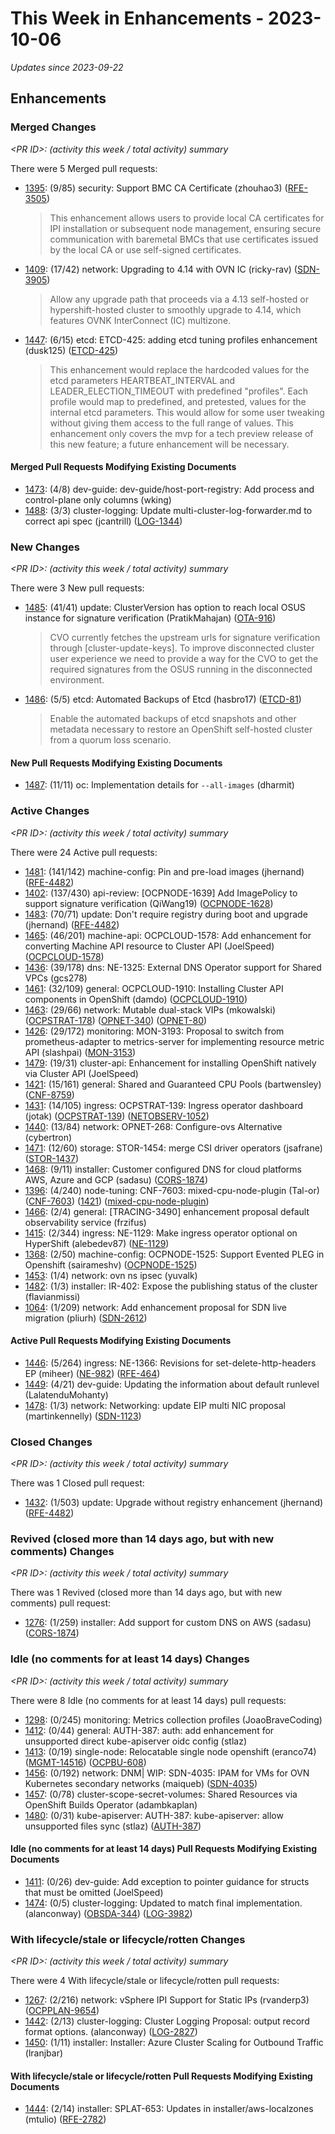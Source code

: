 # This Week in Enhancements - 2023-10-06

*Updates since 2023-09-22*


## Enhancements

### Merged Changes

*&lt;PR ID&gt;: (activity this week / total activity) summary*

There were 5 Merged pull requests:

- [1395](https://github.com/openshift/enhancements/pull/1395): (9/85) security: Support BMC CA Certificate (zhouhao3) ([RFE-3505](https://issues.redhat.com/browse/RFE-3505))

  > This enhancement allows users to provide local CA certificates for IPI
  > installation or subsequent node management, ensuring secure communication
  > with baremetal BMCs that use certificates issued by the local CA or use
  > self-signed certificates.

- [1409](https://github.com/openshift/enhancements/pull/1409): (17/42) network: Upgrading to 4.14 with OVN IC (ricky-rav) ([SDN-3905](https://issues.redhat.com/browse/SDN-3905))

  > Allow any upgrade path that proceeds via a 4.13 self-hosted or hypershift-hosted cluster to smoothly upgrade to 4.14, which features OVNK InterConnect (IC) multizone.

- [1447](https://github.com/openshift/enhancements/pull/1447): (6/15) etcd: ETCD-425: adding etcd tuning profiles enhancement (dusk125) ([ETCD-425](https://issues.redhat.com/browse/ETCD-425))

  > This enhancement would replace the hardcoded values for the etcd parameters HEARTBEAT_INTERVAL and LEADER_ELECTION_TIMEOUT with predefined "profiles".
  > Each profile would map to predefined, and pretested, values for the internal etcd parameters.
  > This would allow for some user tweaking without giving them access to the full range of values.
  > This enhancement only covers the mvp for a tech preview release of this new feature; a future enhancement will be necessary.


#### Merged Pull Requests Modifying Existing Documents

- [1473](https://github.com/openshift/enhancements/pull/1473): (4/8) dev-guide: dev-guide/host-port-registry: Add process and control-plane only columns (wking)
- [1488](https://github.com/openshift/enhancements/pull/1488): (3/3) cluster-logging: Update multi-cluster-log-forwarder.md to correct api spec (jcantrill) ([LOG-1344](https://issues.redhat.com/browse/LOG-1344))

### New Changes

*&lt;PR ID&gt;: (activity this week / total activity) summary*

There were 3 New pull requests:

- [1485](https://github.com/openshift/enhancements/pull/1485): (41/41) update: ClusterVersion has option to reach local OSUS instance for signature verification (PratikMahajan) ([OTA-916](https://issues.redhat.com/browse/OTA-916))

  > CVO currently fetches the upstream urls for signature verification through [cluster-update-keys].
  > To improve disconnected cluster user experience we need to provide a way for the CVO  to get the required signatures
  > from the OSUS running in the disconnected environment.

- [1486](https://github.com/openshift/enhancements/pull/1486): (5/5) etcd: Automated Backups of Etcd (hasbro17) ([ETCD-81](https://issues.redhat.com/browse/ETCD-81))

  > Enable the automated backups of etcd snapshots and other metadata necessary to restore an OpenShift self-hosted cluster from a quorum loss scenario.


#### New Pull Requests Modifying Existing Documents

- [1487](https://github.com/openshift/enhancements/pull/1487): (11/11) oc: Implementation details for `--all-images` (dharmit)

### Active Changes

*&lt;PR ID&gt;: (activity this week / total activity) summary*

There were 24 Active pull requests:

- [1481](https://github.com/openshift/enhancements/pull/1481): (141/142) machine-config: Pin and pre-load images (jhernand) ([RFE-4482](https://issues.redhat.com/browse/RFE-4482))
- [1402](https://github.com/openshift/enhancements/pull/1402): (137/430) api-review: [OCPNODE-1639] Add ImagePolicy to support signature verification (QiWang19) ([OCPNODE-1628](https://issues.redhat.com/browse/OCPNODE-1628))
- [1483](https://github.com/openshift/enhancements/pull/1483): (70/71) update: Don't require registry during boot and upgrade (jhernand) ([RFE-4482](https://issues.redhat.com/browse/RFE-4482))
- [1465](https://github.com/openshift/enhancements/pull/1465): (46/201) machine-api: OCPCLOUD-1578: Add enhancement for converting Machine API resource to Cluster API (JoelSpeed) ([OCPCLOUD-1578](https://issues.redhat.com/browse/OCPCLOUD-1578))
- [1436](https://github.com/openshift/enhancements/pull/1436): (39/178) dns: NE-1325: External DNS Operator support for Shared VPCs (gcs278)
- [1461](https://github.com/openshift/enhancements/pull/1461): (32/109) general: OCPCLOUD-1910: Installing Cluster API components in OpenShift (damdo) ([OCPCLOUD-1910](https://issues.redhat.com/browse/OCPCLOUD-1910))
- [1463](https://github.com/openshift/enhancements/pull/1463): (29/66) network: Mutable dual-stack VIPs (mkowalski) ([OCPSTRAT-178](https://issues.redhat.com/browse/OCPSTRAT-178)) ([OPNET-340](https://issues.redhat.com/browse/OPNET-340)) ([OPNET-80](https://issues.redhat.com/browse/OPNET-80))
- [1426](https://github.com/openshift/enhancements/pull/1426): (29/172) monitoring: MON-3193: Proposal to switch from prometheus-adapter to metrics-server for implementing resource metric API (slashpai) ([MON-3153](https://issues.redhat.com/browse/MON-3153))
- [1479](https://github.com/openshift/enhancements/pull/1479): (19/31) cluster-api: Enhancement for installing OpenShift natively via Cluster API (JoelSpeed)
- [1421](https://github.com/openshift/enhancements/pull/1421): (15/161) general: Shared and Guaranteed CPU Pools (bartwensley) ([CNF-8759](https://issues.redhat.com/browse/CNF-8759))
- [1431](https://github.com/openshift/enhancements/pull/1431): (14/105) ingress: OCPSTRAT-139: Ingress operator dashboard (jotak) ([OCPSTRAT-139](https://issues.redhat.com/browse/OCPSTRAT-139)) ([NETOBSERV-1052](https://issues.redhat.com/browse/NETOBSERV-1052))
- [1440](https://github.com/openshift/enhancements/pull/1440): (13/84) network: OPNET-268: Configure-ovs Alternative (cybertron)
- [1471](https://github.com/openshift/enhancements/pull/1471): (12/60) storage: STOR-1454: merge CSI driver operators (jsafrane) ([STOR-1437](https://issues.redhat.com/browse/STOR-1437))
- [1468](https://github.com/openshift/enhancements/pull/1468): (9/11) installer: Customer configured DNS for cloud platforms AWS, Azure and GCP (sadasu) ([CORS-1874](https://issues.redhat.com/browse/CORS-1874))
- [1396](https://github.com/openshift/enhancements/pull/1396): (4/240) node-tuning: CNF-7603: mixed-cpu-node-plugin (Tal-or) ([CNF-7603](https://issues.redhat.com/browse/CNF-7603)) ([1421](https://github.com/openshift/enhancements/pull/1421)) ([mixed-cpu-node-plugin](https://github.com/openshift-kni/mixed-cpu-node-plugin))
- [1466](https://github.com/openshift/enhancements/pull/1466): (2/4) general: [TRACING-3490] enhancement proposal default observability service (frzifus)
- [1415](https://github.com/openshift/enhancements/pull/1415): (2/344) ingress: NE-1129: Make ingress operator optional on HyperShift (alebedev87) ([NE-1129](https://issues.redhat.com/browse/NE-1129))
- [1368](https://github.com/openshift/enhancements/pull/1368): (2/50) machine-config: OCPNODE-1525: Support Evented PLEG in Openshift (sairameshv) ([OCPNODE-1525](https://issues.redhat.com/browse/OCPNODE-1525))
- [1453](https://github.com/openshift/enhancements/pull/1453): (1/4) network: ovn ns ipsec (yuvalk)
- [1482](https://github.com/openshift/enhancements/pull/1482): (1/3) installer: IR-402: Expose the publishing status of the cluster (flavianmissi)
- [1064](https://github.com/openshift/enhancements/pull/1064): (1/209) network: Add enhancement proposal for SDN live migration (pliurh) ([SDN-2612](https://issues.redhat.com/browse/SDN-2612))

#### Active Pull Requests Modifying Existing Documents

- [1446](https://github.com/openshift/enhancements/pull/1446): (5/264) ingress: NE-1366: Revisions for set-delete-http-headers EP (miheer) ([NE-982](https://issues.redhat.com/browse/NE-982)) ([RFE-464](https://issues.redhat.com/browse/RFE-464))
- [1449](https://github.com/openshift/enhancements/pull/1449): (4/21) dev-guide: Updating the information about default runlevel (LalatenduMohanty)
- [1478](https://github.com/openshift/enhancements/pull/1478): (1/3) network: Networking: update EIP multi NIC proposal (martinkennelly) ([SDN-1123](https://issues.redhat.com/browse/SDN-1123))

### Closed Changes

*&lt;PR ID&gt;: (activity this week / total activity) summary*

There was 1 Closed pull request:

- [1432](https://github.com/openshift/enhancements/pull/1432): (1/503) update: Upgrade without registry enhancement (jhernand) ([RFE-4482](https://issues.redhat.com/browse/RFE-4482))

### Revived (closed more than 14 days ago, but with new comments) Changes

*&lt;PR ID&gt;: (activity this week / total activity) summary*

There was 1 Revived (closed more than 14 days ago, but with new comments) pull request:

- [1276](https://github.com/openshift/enhancements/pull/1276): (1/259) installer: Add support for custom DNS on AWS (sadasu) ([CORS-1874](https://issues.redhat.com/browse/CORS-1874))

### Idle (no comments for at least 14 days) Changes

*&lt;PR ID&gt;: (activity this week / total activity) summary*

There were 8 Idle (no comments for at least 14 days) pull requests:

- [1298](https://github.com/openshift/enhancements/pull/1298): (0/245) monitoring: Metrics collection profiles (JoaoBraveCoding)
- [1412](https://github.com/openshift/enhancements/pull/1412): (0/44) general: AUTH-387: auth: add enhancement for unsupported direct kube-apiserver oidc config (stlaz)
- [1413](https://github.com/openshift/enhancements/pull/1413): (0/19) single-node: Relocatable single node openshift (eranco74) ([MGMT-14516](https://issues.redhat.com/browse/MGMT-14516)) ([OCPBU-608](https://issues.redhat.com/browse/OCPBU-608))
- [1456](https://github.com/openshift/enhancements/pull/1456): (0/192) network: DNM| WIP: SDN-4035: IPAM for VMs for OVN Kubernetes secondary networks (maiqueb) ([SDN-4035](https://issues.redhat.com/browse/SDN-4035))
- [1457](https://github.com/openshift/enhancements/pull/1457): (0/78) cluster-scope-secret-volumes: Shared Resources via OpenShift Builds Operator (adambkaplan)
- [1480](https://github.com/openshift/enhancements/pull/1480): (0/31) kube-apiserver: AUTH-387: kube-apiserver: allow unsupported files sync (stlaz) ([AUTH-387](https://issues.redhat.com/browse/AUTH-387))

#### Idle (no comments for at least 14 days) Pull Requests Modifying Existing Documents

- [1411](https://github.com/openshift/enhancements/pull/1411): (0/26) dev-guide: Add exception to pointer guidance for structs that must be omitted (JoelSpeed)
- [1474](https://github.com/openshift/enhancements/pull/1474): (0/5) cluster-logging: Updated to match final implementation. (alanconway) ([OBSDA-344](https://issues.redhat.com/browse/OBSDA-344)) ([LOG-3982](https://issues.redhat.com/browse/LOG-3982))

### With lifecycle/stale or lifecycle/rotten Changes

*&lt;PR ID&gt;: (activity this week / total activity) summary*

There were 4 With lifecycle/stale or lifecycle/rotten pull requests:

- [1267](https://github.com/openshift/enhancements/pull/1267): (2/216) network: vSphere IPI Support for Static IPs (rvanderp3) ([OCPPLAN-9654](https://issues.redhat.com/browse/OCPPLAN-9654))
- [1442](https://github.com/openshift/enhancements/pull/1442): (2/13) cluster-logging: Cluster Logging Proposal: output record format options. (alanconway) ([LOG-2827](https://issues.redhat.com/browse/LOG-2827))
- [1450](https://github.com/openshift/enhancements/pull/1450): (1/11) installer: Installer: Azure Cluster Scaling for Outbound Traffic (lranjbar)

#### With lifecycle/stale or lifecycle/rotten Pull Requests Modifying Existing Documents

- [1444](https://github.com/openshift/enhancements/pull/1444): (2/14) installer: SPLAT-653: Updates in installer/aws-localzones (mtulio) ([RFE-2782](https://issues.redhat.com/browse/RFE-2782))

